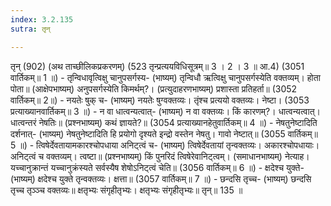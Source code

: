 ```yaml
---
index: 3.2.135
sutra: तृन्

---
```

 तृन् (902) (अथ ताच्छीलिकप्रकरणम्) (523 तृन्प्रत्ययविधिसूत्रम्॥ 3 । 2 । 3 ॥ आ.4) (3051 वार्तिकम्॥ 1 ॥) - तृन्विधावृत्विक्षु चानुपसर्गस्य- (भाष्यम्) तृन्विधौ ऋत्विक्षु चानुपसर्गस्येति वक्तव्यम्। होता पोता॥ (आक्षेपभाष्यम्) अनुपसर्गस्येति किमर्थम्?। (प्रत्युदाहरणभाष्यम्) प्रशास्ता प्रतिहर्ता॥ (3052 वार्तिकम्॥ 2॥) - नयतेः षुक् च- (भाष्यम्) नयतेः षुग्वक्तव्यः। तृंश्च प्रत्ययो वक्तव्यः। नेष्टा। (3053 प्रत्याख्यानवार्तिकम्॥ 3 ॥) - न वा धात्वन्यत्वात्- (भाष्यम्) न वा वक्तव्यः। किं कारणम्?। धात्वन्यत्वात्। धात्वन्तरं नेषतिः॥ (प्रश्नभाष्यम्) कथं ज्ञायते?॥ (3054 प्रत्याख्यानहेतुवार्तिकम्॥ 4 ॥) - नेषतुनेष्टादिति दर्शनात्- (भाष्यम्) नेषतुनेष्टादिति हि प्रयोगो दृश्यते इन्द्रो वस्तेन नेषतु। गावो नेष्टात्॥ (3055 वार्तिकम्॥ 5 ॥) - त्विषेर्देवतायामकारश्चोपधाया अनिट्त्वं च- (भाष्यम्) त्विषेर्देवतायां तृन्वक्तव्यः। अकारश्चोपधायाः। अनिट्त्वं च वक्तव्यम्। त्वष्टा॥ (प्रश्नभाष्यम्) किं पुनरिदं त्विषेरेवानिट्त्वम्। (समाधानभाष्यम्) नेत्याह। यच्चानुक्रान्तं यच्चानुक्रंस्यते सर्वस्यैष शेषोऽनिट्त्वं चेति॥ (3056 वार्तिकम्॥ 6 ॥) - क्षदेश्च युक्ते- (भाष्यम्) क्षदेश्च युक्ते तृन्वक्तव्यः। क्षत्ता॥ (3057 वार्तिकम्॥ 7 ॥) - छन्दसि तृच्च- (भाष्यम्) छन्दसि तृच्च तृञ्ञ्च वक्तव्यः॥ क्षतृभ्यः संगृहीतृभ्यः। क्षतृभ्यः संगृहीतृभ्यः॥ तृन्॥ 135 ॥ 